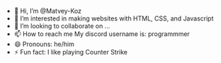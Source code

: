 - 👋 Hi, I’m @Matvey-Koz
- 👀 I’m interested in making websites with HTML, CSS, and Javascript
- 💞️ I’m looking to collaborate on ...
- 📫 How to reach me My discord username is: programmmer
- 😄 Pronouns: he/him
- ⚡ Fun fact: I like playing Counter Strike

<!---
Matvey-Koz/Matvey-Koz is a ✨ special ✨ repository because its `README.md` (this file) appears on your GitHub profile.
You can click the Preview link to take a look at your changes.
--->
